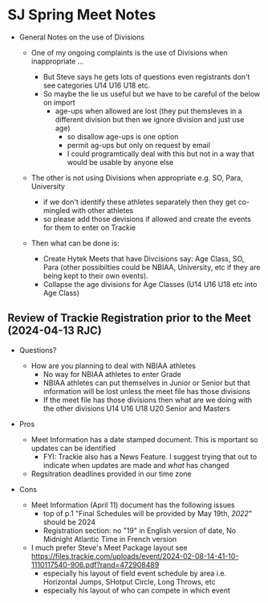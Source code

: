 # SJ Spring Meet Notes

- General Notes on the use of Divisions
  - One of my ongoing complaints is the use of Divisions when inappropriate ...
    - But Steve says he gets lots of questions even registrants don't see categories U14 U16 U18 etc.
    - So maybe the lie us useful but we have to be careful of the below on import
      - age-ups when allowed are lost (they put themsleves in a different division but then we ignore division and just use age)
        - so disallow age-ups is one option
        - permit ag-ups but only on request by email
        - I could programtically deal with this but not in a way that would be usable by anyone else

  - The other is not using Divisions when appropriate e.g. SO, Para, University
    - if we don't identify these athletes separately then they get co-mingled with other athletes
    - so please add those devisions if allowed and create the events for them to enter on Trackie

  - Then what can be done is:
    - Create Hytek Meets that have Divcisions say: Age Class, SO, Para (other possibilties could be NBIAA, University, etc if they are being kept to their own events).
    - Collapse the age divisions for Age Classes (U14 U16 U18 etc into Age Class)

## Review of Trackie Registration prior to the Meet (2024-04-13 RJC)
- Questions?
  - How are you planning to deal with NBIAA athletes
    - No way for NBIAA athletes to enter Grade
    - NBIAA athletes can put themselves in Junior or Senior but that information will be lost unless the meet file has those divisions
    - If the meet file has those divisions then what are we doing with the other divisions U14 U16 U18 U20 Senior and Masters

- Pros
  - Meet Information has a date stamped document. This is mportant so updates can be identified
    - FYI: Trackie also has a News Feature. I suggest trying that out to indicate when updates are made and *what* has changed
  - Regsitration deadlines provided in our time zone

- Cons
  - Meet Information (April 11) document has the following issues
    - top of p.1 "Final Schedules will be provided by May 19th, *2022*" should be 2024  
    - Registration section:  no "19" in English version of date, No Midnight Atlantic Time in French version
  - I much prefer Steve's Meet Package layout see https://files.trackie.com/uploads/event/2024-02-08-14-41-10-1110117540-906.pdf?rand=472908489
    - especially his layout of field event schedule by area i.e. Horizontal Jumps, SHotput Circle, Long Throws, etc
    - especially his layout of who can compete in which event
